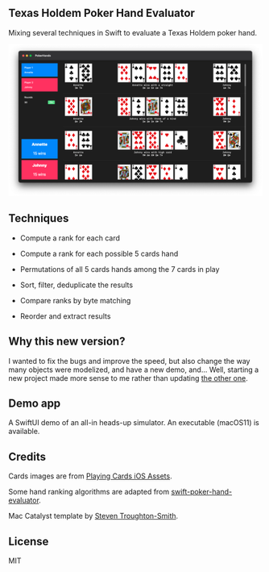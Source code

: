 ## Texas Holdem Poker Hand Evaluator

Mixing several techniques in Swift to evaluate a Texas Holdem poker hand.

![Texas Poker Hands](tph.png)

## Techniques

- Compute a rank for each card

- Compute a rank for each possible 5 cards hand

- Permutations of all 5 cards hands among the 7 cards in play

- Sort, filter, deduplicate the results

- Compare ranks by byte matching

- Reorder and extract results

## Why this new version?

I wanted to fix the bugs and improve the speed, but also change the way many objects were modelized, and have a new demo, and... Well, starting a new project made more sense to me rather than updating [the other one](https://github.com/ericdke/PokerHands).

## Demo app

A SwiftUI demo of an all-in heads-up simulator. An executable (macOS11) is available.

## Credits

Cards images are from [Playing Cards iOS Assets](https://github.com/hayeah/playing-cards-assets).

Some hand ranking algorithms are adapted from [swift-poker-hand-evaluator](https://github.com/s4nchez/swift-poker-hand-evaluator).

Mac Catalyst template by [Steven Troughton-Smith](https://github.com/steventroughtonsmith/catalyst-xctemplates).


## License

MIT